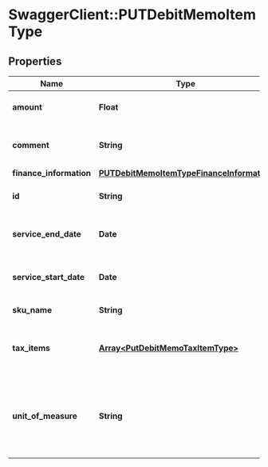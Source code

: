 # SwaggerClient::PUTDebitMemoItemType

## Properties
Name | Type | Description | Notes
------------ | ------------- | ------------- | -------------
**amount** | **Float** | The amount of the debit memo item.  | [optional] 
**comment** | **String** | Comments about the debit memo item.  | [optional] 
**finance_information** | [**PUTDebitMemoItemTypeFinanceInformation**](PUTDebitMemoItemTypeFinanceInformation.md) |  | [optional] 
**id** | **String** | The ID of the debit memo item.  | 
**service_end_date** | **Date** | The service end date of the debit memo item.  | [optional] 
**service_start_date** | **Date** | The service start date of the debit memo item.   | [optional] 
**sku_name** | **String** | The name of the SKU.  | [optional] 
**tax_items** | [**Array&lt;PutDebitMemoTaxItemType&gt;**](PutDebitMemoTaxItemType.md) | Container for debit memo taxation items.  | [optional] 
**unit_of_measure** | **String** | The definable unit that you measure when determining charges.  | [optional] 


